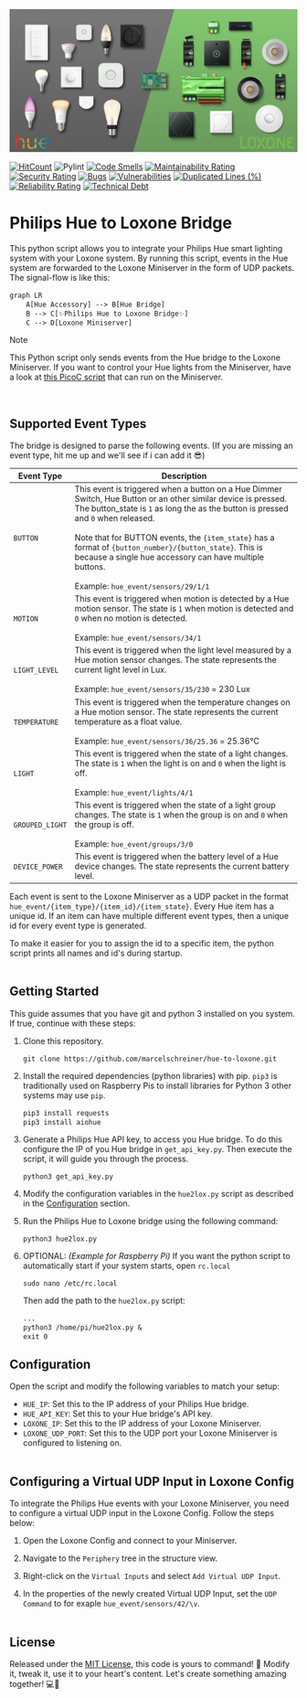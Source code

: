 <p align="center">
  <img alt="logo" src="docs/main_banner.webp">
</p>

[![HitCount](https://hits.dwyl.com/marcelschreiner/hue-to-loxone.svg?style=flat)](http://hits.dwyl.com/marcelschreiner/hue-to-loxone)
![Pylint](https://github.com/marcelschreiner/hue-to-loxone/actions/workflows/pylint.yml/badge.svg)
[![Code Smells](https://sonarcloud.io/api/project_badges/measure?project=marcelschreiner_hue-to-loxone&metric=code_smells)](https://sonarcloud.io/summary/new_code?id=marcelschreiner_hue-to-loxone)
[![Maintainability Rating](https://sonarcloud.io/api/project_badges/measure?project=marcelschreiner_hue-to-loxone&metric=sqale_rating)](https://sonarcloud.io/summary/new_code?id=marcelschreiner_hue-to-loxone)
[![Security Rating](https://sonarcloud.io/api/project_badges/measure?project=marcelschreiner_hue-to-loxone&metric=security_rating)](https://sonarcloud.io/summary/new_code?id=marcelschreiner_hue-to-loxone)
[![Bugs](https://sonarcloud.io/api/project_badges/measure?project=marcelschreiner_hue-to-loxone&metric=bugs)](https://sonarcloud.io/summary/new_code?id=marcelschreiner_hue-to-loxone)
[![Vulnerabilities](https://sonarcloud.io/api/project_badges/measure?project=marcelschreiner_hue-to-loxone&metric=vulnerabilities)](https://sonarcloud.io/summary/new_code?id=marcelschreiner_hue-to-loxone)
[![Duplicated Lines (%)](https://sonarcloud.io/api/project_badges/measure?project=marcelschreiner_hue-to-loxone&metric=duplicated_lines_density)](https://sonarcloud.io/summary/new_code?id=marcelschreiner_hue-to-loxone)
[![Reliability Rating](https://sonarcloud.io/api/project_badges/measure?project=marcelschreiner_hue-to-loxone&metric=reliability_rating)](https://sonarcloud.io/summary/new_code?id=marcelschreiner_hue-to-loxone)
[![Technical Debt](https://sonarcloud.io/api/project_badges/measure?project=marcelschreiner_hue-to-loxone&metric=sqale_index)](https://sonarcloud.io/summary/new_code?id=marcelschreiner_hue-to-loxone)

# Philips Hue to Loxone Bridge
This python script allows you to integrate your Philips Hue smart lighting system with your Loxone system. By running this script, events in the Hue system are forwarded to the Loxone Miniserver in the form of UDP packets. The signal-flow is like this:
```mermaid
graph LR
    A[Hue Accessory] --> B[Hue Bridge]
    B --> C[✨Philips Hue to Loxone Bridge✨]
    C --> D[Loxone Miniserver]
```

> [!NOTE]
> This Python script only sends events from the Hue bridge to the Loxone Miniserver. If you want to control your Hue lights from the Miniserver, have a look at [this PicoC script](https://github.com/marcelschreiner/loxone-hue-picoc) that can run on the Miniserver.

<br/>

## Supported Event Types
The bridge is designed to parse the following events. (If you are missing an event type, hit me up and we'll see if i can add it 😎)

| Event Type | Description |
| --- | --- |
| `BUTTON` | This event is triggered when a button on a Hue Dimmer Switch, Hue Button or an other similar device is pressed. The button_state is `1` as long the as the button is pressed and `0` when released. <br/><br/>Note that for BUTTON events, the `{item_state}` has a format of `{button_number}/{button_state}`. This is because a single hue accessory can have multiple buttons. <br/><br/> Example: `hue_event/sensors/29/1/1`|
| `MOTION` | This event is triggered when motion is detected by a Hue motion sensor. The state is `1` when motion is detected and `0` when no motion is detected. <br/><br/> Example: `hue_event/sensors/34/1`|
| `LIGHT_LEVEL` | This event is triggered when the light level measured by a Hue motion sensor changes. The state represents the current light level in Lux. <br/><br/> Example: `hue_event/sensors/35/230` = 230 Lux |
| `TEMPERATURE` | This event is triggered when the temperature changes on a Hue motion sensor. The state represents the current temperature as a float value. <br/><br/> Example: `hue_event/sensors/36/25.36` = 25.36°C|
| `LIGHT` | This event is triggered when the state of a light changes. The state is `1` when the light is on and `0` when the light is off. <br/><br/> Example: `hue_event/lights/4/1`|
| `GROUPED_LIGHT` | This event is triggered when the state of a light group changes. The state is `1` when the group is on and `0` when the group is off. <br/><br/> Example: `hue_event/groups/3/0`|
| `DEVICE_POWER` | This event is triggered when the battery level of a  Hue device changes. The state represents the current battery level. |

Each event is sent to the Loxone Miniserver as a UDP packet in the format `hue_event/{item_type}/{item_id}/{item_state}`. Every Hue item has a unique id. If an item can have multiple different event types, then a unique id for every event type is generated.

To make it easier for you to assign the id to a specific item, the python script prints all names and id's during startup.
<br/><br/>

## Getting Started
This guide assumes that you have git and python 3 installed on you system. If true, continue with these steps:

1. Clone this repository.
   ```shell
   git clone https://github.com/marcelschreiner/hue-to-loxone.git
   ```

2. Install the required dependencies (python libraries) with pip. `pip3` is traditionally used on Raspberry Pis to install libraries for Python 3 other systems may use `pip`.
   ```shell
   pip3 install requests
   pip3 install aiohue
   ```

3. Generate a Philips Hue API key, to access you Hue bridge. To do this configure the IP of you Hue bridge in `get_api_key.py`. Then execute the script, it will guide you through the process.
   ```shell
   python3 get_api_key.py
   ```

3. Modify the configuration variables in the `hue2lox.py` script as described in the [Configuration](#configuration) section.

4. Run the Philips Hue to Loxone bridge using the following command:
   ```shell
   python3 hue2lox.py
   ```

6. OPTIONAL: *(Example for Raspberry Pi)* If you want the python script to automatically start if your system starts, open `rc.local`
   ```shell
   sudo nano /etc/rc.local
   ```
   Then add the path to the `hue2lox.py` script:
   ```
   ...
   python3 /home/pi/hue2lox.py &
   exit 0
   ```

## Configuration
Open the script and modify the following variables to match your setup:

- `HUE_IP`: Set this to the IP address of your Philips Hue bridge.
- `HUE_API_KEY`: Set this to your Hue bridge's API key.
- `LOXONE_IP`: Set this to the IP address of your Loxone Miniserver.
- `LOXONE_UDP_PORT`: Set this to the UDP port your Loxone Miniserver is configured to listening on.
<br/><br/>

## Configuring a Virtual UDP Input in Loxone Config
To integrate the Philips Hue events with your Loxone Miniserver, you need to configure a virtual UDP input in the Loxone Config. Follow the steps below:

1. Open the Loxone Config and connect to your Miniserver.

2. Navigate to the `Periphery` tree in the structure view.

3. Right-click on the `Virtual Inputs` and select `Add Virtual UDP Input`.

4. In the properties of the newly created Virtual UDP Input, set the `UDP Command` to for exaple `hue_event/sensors/42/\v`.
<br/><br/>

## License
Released under the [MIT License](LICENSE.md), this code is yours to command! 🚀 Modify it, tweak it, use it to your heart's content. Let's create something amazing together! 💻🌟